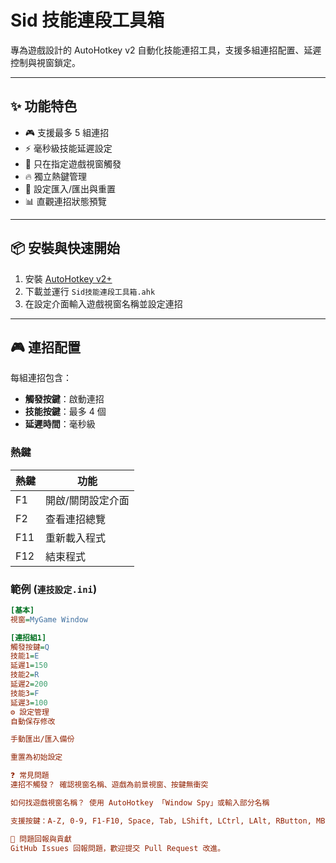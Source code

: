 # Sid 技能連段工具箱

專為遊戲設計的 AutoHotkey v2 自動化技能連招工具，支援多組連招配置、延遲控制與視窗鎖定。

---

## ✨ 功能特色

- 🎮 支援最多 5 組連招  
- ⚡ 毫秒級技能延遲設定  
- 🎯 只在指定遊戲視窗觸發  
- 🔥 獨立熱鍵管理  
- 💾 設定匯入/匯出與重置  
- 📊 直觀連招狀態預覽  

---

## 📦 安裝與快速開始

1. 安裝 [AutoHotkey v2+](https://www.autohotkey.com/)  
2. 下載並運行 `Sid技能連段工具箱.ahk`  
3. 在設定介面輸入遊戲視窗名稱並設定連招  

---

## 🎮 連招配置

每組連招包含：

- **觸發按鍵**：啟動連招  
- **技能按鍵**：最多 4 個  
- **延遲時間**：毫秒級  

### 熱鍵

| 熱鍵 | 功能             |
|-------|----------------|
| F1    | 開啟/關閉設定介面 |
| F2    | 查看連招總覽      |
| F11   | 重新載入程式      |
| F12   | 結束程式          |

### 範例 (`連技設定.ini`)

```ini
[基本]
視窗=MyGame Window

[連招組1]
觸發按鍵=Q
技能1=E
延遲1=150
技能2=R
延遲2=200
技能3=F
延遲3=100
⚙️ 設定管理
自動保存修改

手動匯出/匯入備份

重置為初始設定

❓ 常見問題
連招不觸發？ 確認視窗名稱、遊戲為前景視窗、按鍵無衝突

如何找遊戲視窗名稱？ 使用 AutoHotkey 「Window Spy」或輸入部分名稱

支援按鍵：A-Z, 0-9, F1-F10, Space, Tab, LShift, LCtrl, LAlt, RButton, MButton

🐛 問題回報與貢獻
GitHub Issues 回報問題，歡迎提交 Pull Request 改進。
